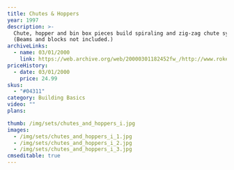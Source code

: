 ```yaml
---
title: Chutes & Hoppers
year: 1997
description: >-
  Chute, hopper and bin box pieces build spiraling and zig-zag chute systems. Hoppers distribute Rokenbok balls to chutes and bin boxes collect them. Includes 63 pieces.
  (Beams and blocks not included.)
archiveLinks:
  - name: 03/01/2000
    link: https://web.archive.org/web/20000301182452fw_/http://www.rokenbok.com/catmain3.htm
priceHistory:
  - date: 03/01/2000
    price: 24.99
skus:
  - "#04311"
category: Building Basics
video: ""
plans:

thumb: /img/sets/chutes_and_hoppers_i.jpg
images:
  - /img/sets/chutes_and_hoppers_i_1.jpg
  - /img/sets/chutes_and_hoppers_i_2.jpg
  - /img/sets/chutes_and_hoppers_i_3.jpg
cmseditable: true
---
```

